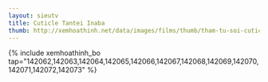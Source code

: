 ```yaml
---
layout: sieutv
title: Cuticle Tantei Inaba
thumb: http://xemhoathinh.net/data/images/films/thumb/tham-tu-soi-cuticle-tantei-inaba-2013.jpg
---
```

{% include xemhoathinh_bo tap="142062,142063,142064,142065,142066,142067,142068,142069,142070,142071,142072,142073" %} 
